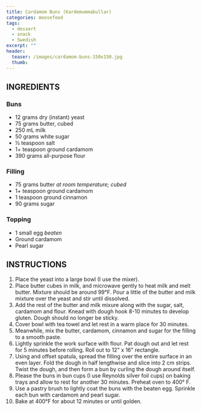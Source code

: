 ```yaml
---
title: Cardamom Buns (Kardemummabullar)
categories: moosefood
tags:
  - dessert
  - snack
  - Swedish
excerpt: ""
header:
  teaser: /images/cardamom-buns-150x150.jpg
  thumb:
---
```


## INGREDIENTS

### Buns
* 12 grams dry (instant) yeast
* 75 grams butter, cubed
* 250 mL milk
* 50 grams white sugar
* ½ teaspoon salt
* 1+ teaspoon ground cardamom
* 390 grams all-purpose flour

### Filling
* 75 grams butter *at room temperature; cubed*
* 1+ teaspoon ground cardamom
* 1 teaspoon ground cinnamon
* 90 grams sugar

### Topping
* 1 small egg *beaten*
* Ground cardamom
* Pearl sugar

## INSTRUCTIONS
1. Place the yeast into a large bowl (I use the mixer).
2. Place butter cubes in milk, and microwave gently to heat milk and melt butter. Mixture should be around 99°F. Pour a little of the butter and milk mixture over the yeast and stir until dissolved.
3. Add the rest of the butter and milk mixure along with the sugar, salt, cardamom and flour. Knead with dough hook 8-10 minutes to develop gluten. Dough should no longer be sticky.
4. Cover bowl with tea towel and let rest in a warm place for 30 minutes.
5. Meanwhile, mix the butter, cardamom, cinnamon and sugar for the filling to a smooth paste.
6. Lightly sprinkle the work surface with flour. Pat dough out and let rest for 5 minutes before rolling. Roll out to 12" x 16" rectangle.
7. Using and offset spatula, spread the filling over the entire surface in an even layer. Fold the dough in half lengthwise and slice into 2 cm strips. Twist the dough, and then form a bun by curling the dough around itself.
8. Please the buns in bun cups (I use Reynolds silver foil cups) on baking trays and allow to rest for another 30 minutes. Preheat oven to 400° F.
9. Use a pastry brush to lightly coat the buns with the beaten egg. Sprinkle each bun with cardamom and pearl sugar. 
10. Bake at 400°F for about 12 minutes or until golden.
